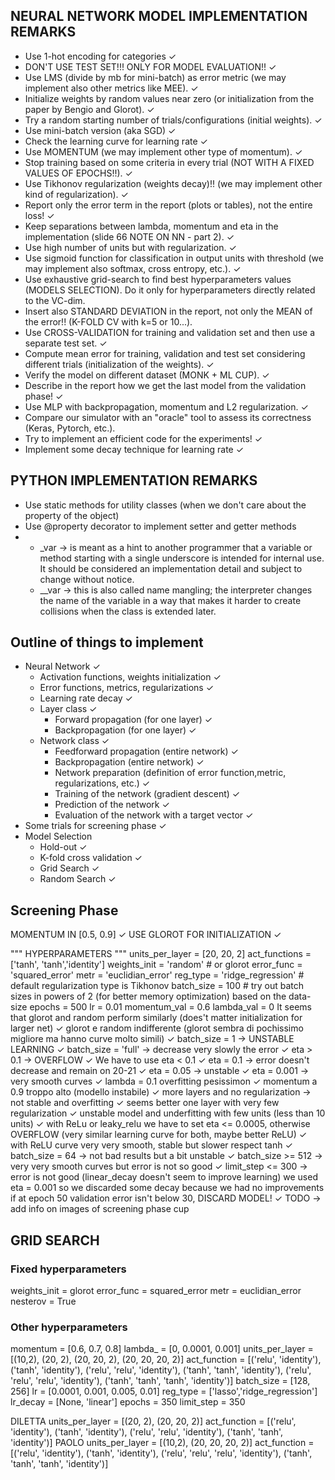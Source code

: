 ## NEURAL NETWORK MODEL IMPLEMENTATION REMARKS
- Use 1-hot encoding for categories ✓
- DON'T USE TEST SET!!! ONLY FOR MODEL EVALUATION!! ✓
- Use LMS (divide by mb for mini-batch) as error metric (we may implement also other metrics like MEE). ✓
- Initialize weights by random values near zero (or initialization from the paper by Bengio and Glorot). ✓
- Try a random starting number of trials/configurations (initial weights). ✓
- Use mini-batch version (aka SGD) ✓
- Check the learning curve for learning rate ✓
- Use MOMENTUM (we may implement other type of momentum). ✓
- Stop training based on some criteria in every trial (NOT WITH A FIXED VALUES OF EPOCHS!!). ✓
- Use Tikhonov regularization (weights decay)!! (we may implement other kind of regularization). ✓
- Report only the error term in the report (plots or tables), not the entire loss! ✓
- Keep separations between lambda, momentum and eta in the implementation (slide 66 NOTE ON NN - part 2). ✓
- Use high number of units but with regularization. ✓
- Use sigmoid function for classification in output units with threshold (we may implement also softmax, cross entropy, etc.). ✓
- Use exhaustive grid-search to find best hyperparameters values (MODELS SELECTION).
Do it only for hyperparameters directly related to the VC-dim.
- Insert also STANDARD DEVIATION in the report, not only the MEAN of the error!! (K-FOLD CV with k=5 or 10...).
- Use CROSS-VALIDATION for training and validation set and then use a separate test set. ✓
- Compute mean error for training, validation and test set considering different trials (initialization of the weights). ✓
- Verify the model on different dataset (MONK + ML CUP). ✓
- Describe in the report how we get the last model from the validation phase! ✓
- Use MLP with backpropagation, momentum and L2 regularization. ✓
- Compare our simulator with an "oracle" tool to assess its correctness (Keras, Pytorch, etc.).
- Try to implement an efficient code for the experiments! ✓
- Implement some decay technique for learning rate ✓

## PYTHON IMPLEMENTATION REMARKS
- Use static methods for utility classes (when we don't care about the property of the object)
- Use @property decorator to implement setter and getter methods
-  
    - _var -> is meant as a hint to another programmer that a variable or method starting with a single underscore is intended for internal use.
    It should be considered an implementation detail and subject to change without notice.
    - __var -> this is also called name mangling; the interpreter changes the name of the variable in a way that makes it harder to create collisions when the class is extended later.

## Outline of things to implement
- Neural Network ✓
    - Activation functions, weights initialization ✓
    - Error functions, metrics, regularizations ✓
    - Learning rate decay ✓
    - Layer class ✓
        - Forward propagation (for one layer) ✓
        - Backpropagation (for one layer) ✓
    - Network class ✓
        - Feedforward propagation (entire network) ✓
        - Backpropagation (entire network) ✓
        - Network preparation (definition of error function,metric, regularizations, etc.) ✓
        - Training of the network (gradient descent) ✓
        - Prediction of the network ✓
        - Evaluation of the network with a target vector ✓
- Some trials for screening phase ✓
- Model Selection
    - Hold-out ✓
    - K-fold cross validation ✓
    - Grid Search ✓
    - Random Search ✓

## Screening Phase

MOMENTUM IN [0.5, 0.9] ✓
USE GLOROT FOR INITIALIZATION ✓


 """ HYPERPARAMETERS """
    units_per_layer = [20, 20, 2]
    act_functions = ['tanh', 'tanh','identity']
    weights_init = 'random' # or glorot
    error_func = 'squared_error'
    metr = 'euclidian_error'
    reg_type = 'ridge_regression'  # default regularization type is Tikhonov
    batch_size = 100 # try out batch sizes in powers of 2 (for better memory optimization) based on the data-size
    epochs = 500
    lr = 0.01
    momentum_val = 0.6
    lambda_val = 0
It seems that glorot and random perform similarly (does't matter initialization for larger net) ✓
glorot e random indifferente (glorot sembra di pochissimo migliore ma hanno curve molto simili) ✓
batch_size = 1 -> UNSTABLE LEARNING ✓
batch_size = 'full' -> decrease very slowly the error ✓
eta > 0.1 -> OVERFLOW ✓
We have to use eta < 0.1 ✓
eta = 0.1 -> error doesn't decrease and remain on 20-21 ✓
eta = 0.05 -> unstable ✓
eta = 0.001 -> very smooth curves ✓
lambda = 0.1 overfitting pesissimon ✓
momentum a 0.9 troppo alto (modello instabile) ✓
more layers and no regularization -> not stable and overfitting ✓
seems better one layer with very few regularization ✓
unstable model and underfitting with few units (less than 10 units) ✓
with ReLu or leaky_relu we have to set eta <= 0.0005, otherwise OVERFLOW (very similar learning curve for both, maybe better ReLU) ✓
with ReLU curve very very smooth, stable but slower respect tanh ✓
batch_size = 64 -> not bad results but a bit unstable ✓
batch_size >= 512 -> very very smooth curves but error is not so good ✓
limit_step <= 300 -> error is not good (linear_decay doesn't seem to improve learning)
we used eta = 0.001 so we discarded some decay because we had no improvements
if at epoch 50 validation error isn't below 30, DISCARD MODEL! ✓
TODO -> add info on images of screening phase cup

## GRID SEARCH
### Fixed hyperparameters
weights_init = glorot
error_func = squared_error
metr = euclidian_error
nesterov = True

### Other hyperparameters
momentum = [0.6, 0.7, 0.8]
lambda_ = [0, 0.0001, 0.001]
units_per_layer =  [(10,2), (20, 2), (20, 20, 2), (20, 20, 20, 2)]
act_function = [('relu', 'identity'), ('tanh', 'identity'),
                          ('relu', 'relu', 'identity'), ('tanh', 'tanh', 'identity'),
                          ('relu', 'relu', 'relu', 'identity'),
                          ('tanh', 'tanh', 'tanh', 'identity')]
batch_size = [128, 256]
lr = [0.0001, 0.001, 0.005, 0.01]
reg_type = ['lasso','ridge_regression']
lr_decay = [None, 'linear']
epochs = 350
limit_step = 350

DILETTA
units_per_layer =  [(20, 2), (20, 20, 2)]
act_function = [('relu', 'identity'), ('tanh', 'identity'),
                          ('relu', 'relu', 'identity'), ('tanh', 'tanh', 'identity')]
PAOLO
units_per_layer =  [(10,2), (20, 20, 20, 2)]
act_function = [('relu', 'identity'), ('tanh', 'identity'),
                          ('relu', 'relu', 'relu', 'identity'),
                          ('tanh', 'tanh', 'tanh', 'identity')]